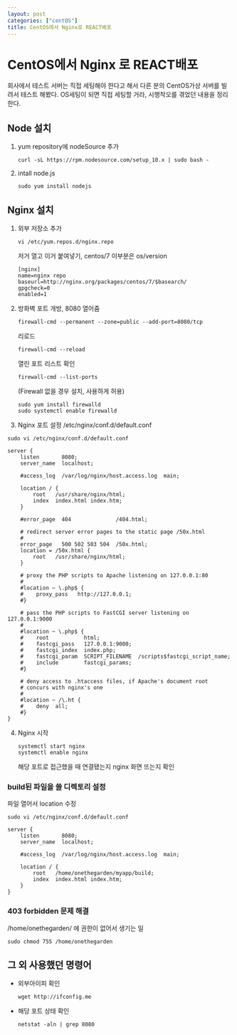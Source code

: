 ```yaml
---
layout: post
categories: ["centOS"]
title: CentOS에서 Nginx로 REACT배포
---
```


# CentOS에서 Nginx 로 REACT배포

회사에서 테스트 서버는 직접 세팅해야 한다고 해서 다른 분의 CentOS가상 서버를 빌려서 테스트 해봤다. OS세팅이 되면 직접 세팅할 거라, 시행착오를 겪었던 내용을 정리한다.

## Node 설치

1. yum repository에 nodeSource 추가

   ```shell
   curl -sL https://rpm.nodesource.com/setup_10.x | sudo bash -
   ```

2. intall node.js

   ```shell
   sudo yum install nodejs
   ```

## Nginx 설치

1. 외부 저장소 추가

   ```shell
   vi /etc/yum.repos.d/nginx.repo
   ```

   저거 열고 이거 붙여넣기, centos/7 이부분은 os/version

   ```shell
   [nginx]
   name=nginx repo
   baseurl=http://nginx.org/packages/centos/7/$basearch/
   gpgcheck=0
   enabled=1
   ```

2. 방화벽 포트 개방, 8080 열어줌

   ```shell
   firewall-cmd --permanent --zone=public --add-port=8080/tcp
   ```

   리로드

   ```shell
   firewall-cmd --reload
   ```

   열린 포트 리스트 확인

   ```shell
   firewall-cmd --list-ports
   ```

   (Firewall 없을 경우 설치, 사용하게 허용)

   ```shell
   sudo yum install firewalld
   sudo systemctl enable firewalld
   ```

3. Nginx 포트 설정 /etc/nginx/conf.d/default.conf

```shell
sudo vi /etc/nginx/conf.d/default.conf
```

```shell
server {
    listen       8080;
    server_name  localhost;

    #access_log  /var/log/nginx/host.access.log  main;

    location / {
        root   /usr/share/nginx/html;
        index  index.html index.htm;
    }

    #error_page  404              /404.html;

    # redirect server error pages to the static page /50x.html
    #
    error_page   500 502 503 504  /50x.html;
    location = /50x.html {
        root   /usr/share/nginx/html;
    }

    # proxy the PHP scripts to Apache listening on 127.0.0.1:80
    #
    #location ~ \.php$ {
    #    proxy_pass   http://127.0.0.1;
    #}

    # pass the PHP scripts to FastCGI server listening on 127.0.0.1:9000
    #
    #location ~ \.php$ {
    #    root           html;
    #    fastcgi_pass   127.0.0.1:9000;
    #    fastcgi_index  index.php;
    #    fastcgi_param  SCRIPT_FILENAME  /scripts$fastcgi_script_name;
    #    include        fastcgi_params;
    #}

    # deny access to .htaccess files, if Apache's document root
    # concurs with nginx's one
    #
    #location ~ /\.ht {
    #    deny  all;
    #}
}
```

4. Nginx 시작

   ```shell
   systemctl start nginx
   systemctl enable nginx
   ```

   해당 포트로 접근했을 때 연결됐는지 nginx 화면 뜨는지 확인

### build된 파일을 쓸 디렉토리 설정

파일 열어서 location 수정

```shell
sudo vi /etc/nginx/conf.d/default.conf
```

```shell
server {
    listen       8080;
    server_name  localhost;

    #access_log  /var/log/nginx/host.access.log  main;

    location / {
        root   /home/onethegarden/myapp/build;
        index  index.html index.htm;
    }
}
```

### 403 forbidden 문제 해결

/home/onethegarden/ 에 권한이 없어서 생기는 일

```shell
sudo chmod 755 /home/onethegarden
```

## 그 외 사용했던 명령어

- 외부아이피 확인

  ```
  wget http://ifconfig.me
  ```

- 해당 포트 상태 확인

  ```
  netstat -aln | grep 8080
  ```
